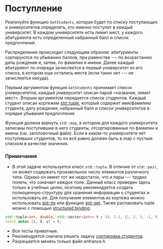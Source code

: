 # Поступление

Реализуйте функцию `GetStudents`, которая будет по списку поступающих и университетов определять, кто именно поступит в каждый университет. В каждом университете есть лимит мест, у каждого абитуриента есть определенный набранный балл и список предпочтений.

Распределение происходит следующим образом: абитуриенты сортируются по убыванию баллов, при равенстве --- по возрастанию даты рождения и, затем, по фамилии и имени. Далее каждый абитуриент по очереди зачисляется в первый университет из его списка, в котором еще остались места (если таких нет --- не зачисляется никуда).

Первым аргументом функция `GetStudents` принимает список университетов, каждый университет описан парой <название, лимит мест>. Вторым аргументом передается список студентов. Каждый студент описан кортежем [std::tuple](http://en.cppreference.com/w/cpp/utility/tuple), который содержит имя/фамилию студента, дату рождения, набранный балл и список университетов в порядке убывания
предпочтения.

Функция должна вернуть `std::map`, в котором для каждого университета записаны поступившие в него студенты, отсортированные
по фамилии и имени (см. заголовочный файл). Если в каком-то университете нет поступивших студентов, то он всё равно должен быть в map с пустым списком
в качестве значения.

### Примечания
* В этой задаче используется класс `std::tuple`. В отличие от `std::pair`, он может содержать произвольное число элементов
различного типа. Однако он имеет тот же недостаток, что и пары --- трудно понять, что означает каждое поле.
Данный класс приведен здесь только в учебных целях, поэтому рекомендуется
создать полноценную структуру для хранения информации о студентах и использовать ее. Для получения элементов из кортежа
можно использовать [std::tie](http://en.cppreference.com/w/cpp/utility/tuple/tie) или функцию
[std::get](http://en.cppreference.com/w/cpp/utility/tuple/get). Также распаковать tuple можно с помощью
[structured binding](https://en.cppreference.com/w/cpp/language/structured_binding):
```c++
std::tuple<int, double, std::vector<int>> t = {4, 2.5, {1, 2, 3, -1, 0}};
const auto& [i, d, v] = t;
```
* Все тесты приватные.
* Рекомендуется сначала решить задачу [сортировка студентов](../sort-students).
* Разрешается менять только файл entrance.h
